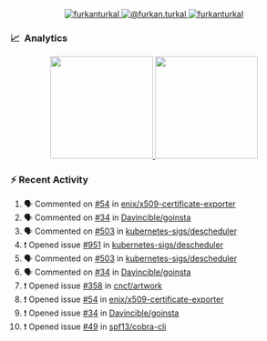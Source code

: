 <p align="center">
  <a href="https://linkedin.com/in/furkanturkal" target="blank">
    <img src="https://img.shields.io/badge/linkedin-%230077B5.svg?&style=for-the-badge&logo=linkedin&logoColor=white" alt="furkanturkal" />
  </a>
  <a href="https://medium.com/@furkan.turkal" target="blank">
    <img src="https://img.shields.io/badge/medium-%2312100E.svg?&style=for-the-badge&logo=medium&logoColor=white" alt="@furkan.turkal" />
  </a>
  <a href="https://twitter.com/furkanturkaI" target="blank">
    <img src="https://img.shields.io/badge/Twitter-1DA1F2?style=for-the-badge&logo=twitter&logoColor=white" alt="furkanturkaI" />
  </a>
</p>

### 📈 &nbsp;Analytics

<p align="center">
  <a href="https://coderstats.net/github/#Dentrax">
    <img height="180em" src="https://github-readme-stats-eight-theta.vercel.app/api?username=Dentrax&show_icons=true&theme=algolia&include_all_commits=true&count_private=true&line_height=26"/>
    <img height="180em" src="https://github-readme-stats-eight-theta.vercel.app/api/top-langs/?username=Dentrax&layout=compact&langs_count=8&theme=algolia&line_height=26"/>
  </a>
</p>

### :zap: Recent Activity

<!--START_SECTION:activity-->
1. 🗣 Commented on [#54](https://github.com/enix/x509-certificate-exporter/issues/54) in [enix/x509-certificate-exporter](https://github.com/enix/x509-certificate-exporter)
2. 🗣 Commented on [#34](https://github.com/Davincible/goinsta/issues/34) in [Davincible/goinsta](https://github.com/Davincible/goinsta)
3. 🗣 Commented on [#503](https://github.com/kubernetes-sigs/descheduler/issues/503) in [kubernetes-sigs/descheduler](https://github.com/kubernetes-sigs/descheduler)
4. ❗️ Opened issue [#951](https://github.com/kubernetes-sigs/descheduler/issues/951) in [kubernetes-sigs/descheduler](https://github.com/kubernetes-sigs/descheduler)
5. 🗣 Commented on [#503](https://github.com/kubernetes-sigs/descheduler/issues/503) in [kubernetes-sigs/descheduler](https://github.com/kubernetes-sigs/descheduler)
6. 🗣 Commented on [#34](https://github.com/Davincible/goinsta/issues/34) in [Davincible/goinsta](https://github.com/Davincible/goinsta)
7. ❗️ Opened issue [#358](https://github.com/cncf/artwork/issues/358) in [cncf/artwork](https://github.com/cncf/artwork)
8. ❗️ Opened issue [#54](https://github.com/enix/x509-certificate-exporter/issues/54) in [enix/x509-certificate-exporter](https://github.com/enix/x509-certificate-exporter)
9. ❗️ Opened issue [#34](https://github.com/Davincible/goinsta/issues/34) in [Davincible/goinsta](https://github.com/Davincible/goinsta)
10. ❗️ Opened issue [#49](https://github.com/spf13/cobra-cli/issues/49) in [spf13/cobra-cli](https://github.com/spf13/cobra-cli)
<!--END_SECTION:activity-->

